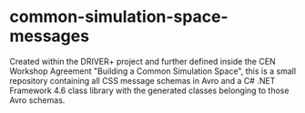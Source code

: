 # common-simulation-space-messages

Created within the DRIVER+ project and further defined inside the CEN Workshop Agreement "Building a Common Simulation Space", this is a small repository containing all CSS message schemas in Avro and a C# .NET Framework 4.6 class library with the generated classes belonging to those Avro schemas.